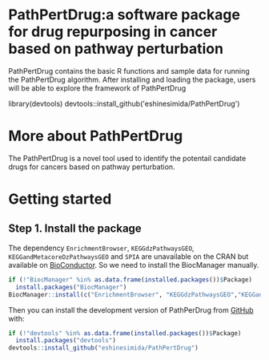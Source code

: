 # PathPertDrug:a software package for drug repurposing in cancer based on pathway perturbation

PathPertDrug contains the basic R functions and sample data for running the PathPertDrug algorithm. After installing and loading the package, users will be able to explore the framework of PathPertDrug


library(devtools) 
devtools::install_github('eshinesimida/PathPertDrug')

# More about PathPertDrug
The PathPertDrug is a novel tool used to identify the potentail candidate drugs for cancers based on pathway perturbation.

# Getting started

## Step 1. Install the package
The dependency `EnrichmentBrowser`, `KEGGdzPathwaysGEO`, `KEGGandMetacoreDzPathwaysGEO` and `SPIA` are unavailable on the CRAN but available on [BioConductor](https://www.bioconductor.org/). So we need to install the BiocManager manually. 

``` r
if (!"BiocManager" %in% as.data.frame(installed.packages())$Package)
  install.packages("BiocManager")
BiocManager::install(c("EnrichmentBrowser", "KEGGdzPathwaysGEO","KEGGandMetacoreDzPathwaysGEO","SPIA"))
```
Then you can install the development version of PathPerDrug from [GitHub](https://github.com/) with:

``` r
if (!"devtools" %in% as.data.frame(installed.packages())$Package)
  install.packages("devtools")
devtools::install_github("eshinesimida/PathPertDrug")
